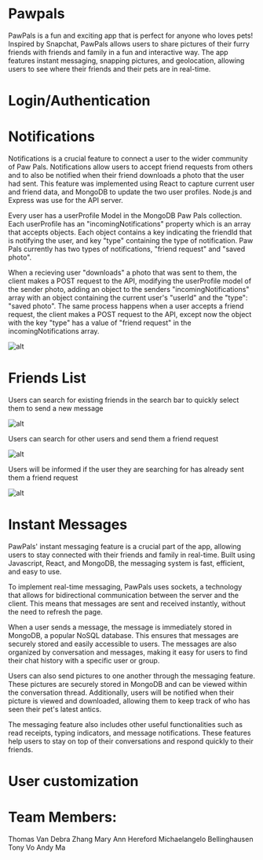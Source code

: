 # Pawpals

PawPals is a fun and exciting app that is perfect for anyone who loves pets! Inspired by Snapchat, PawPals allows users to share pictures of their furry friends with friends and family in a fun and interactive way. The app features instant messaging, snapping pictures, and geolocation, allowing users to see where their friends and their pets are in real-time.

# Login/Authentication

# Notifications
Notifications is a crucial feature to connect a user to the wider community of Paw Pals. Notifications allow users to accept friend requests from others and to also be notified when their friend downloads a photo that the user had sent. This feature was implemented using React to capture current user and friend data, and MongoDB to update the two user profiles. Node.js and Express was use for the API server. 

Every user has a userProfile Model in the MongoDB Paw Pals collection. Each userProfile has an "incomingNotifications" property which is an array that accepts objects. Each object contains a key indicating the friendId that is notifying the user, and key "type" containing the type of notification. Paw Pals currently has two types of notifications, "friend request" and "saved photo". 

When a recieving user "downloads" a photo that was sent to them, the client makes a POST request to the API, modifying the userProfile model of the sender photo, adding an object to the senders "incomingNotifications" array with an object containing the current user's "userId" and the "type": "saved photo". The same process happens when a user accepts a friend request, the client makes a POST request to the API, except now the object with the key "type" has a value of "friend request" in the incomingNotifications array.

![alt](https://res.cloudinary.com/djfpzruso/image/upload/c_scale,w_300/v1680643996/Screenshot_2023-04-04_at_3.11.48_PM_eeid0k.png)

# Friends List
Users can search for existing friends in the search bar to quickly select them to send a new message

![alt](https://res.cloudinary.com/djfpzruso/image/upload/c_scale,w_300/v1680644002/Screenshot_2023-04-04_at_3.27.08_PM_ycxcik.png)


Users can search for other users and send them a friend request

![alt](https://res.cloudinary.com/djfpzruso/image/upload/c_scale,w_300/v1680644137/Screenshot_2023-04-04_at_3.26.29_PM_od99ii.png)


Users will be informed if the user they are searching for has already sent them a friend request

![alt](https://res.cloudinary.com/djfpzruso/image/upload/c_scale,w_300/v1680643999/Screenshot_2023-04-04_at_3.26.46_PM_bhrgkw.png)

# Instant Messages

PawPals' instant messaging feature is a crucial part of the app, allowing users to stay connected with their friends and family in real-time. Built using Javascript, React, and MongoDB, the messaging system is fast, efficient, and easy to use.

To implement real-time messaging, PawPals uses sockets, a technology that allows for bidirectional communication between the server and the client. This means that messages are sent and received instantly, without the need to refresh the page.

When a user sends a message, the message is immediately stored in MongoDB, a popular NoSQL database. This ensures that messages are securely stored and easily accessible to users. The messages are also organized by conversation and messages, making it easy for users to find their chat history with a specific user or group.

Users can also send pictures to one another through the messaging feature. These pictures are securely stored in MongoDB and can be viewed within the conversation thread. Additionally, users will be notified when their picture is viewed and downloaded, allowing them to keep track of who has seen their pet's latest antics.

The messaging feature also includes other useful functionalities such as read receipts, typing indicators, and message notifications. These features help users to stay on top of their conversations and respond quickly to their friends.

# User customization



# Team Members:

Thomas Van
Debra Zhang
Mary Ann Hereford
Michaelangelo Bellinghausen
Tony Vo
Andy Ma
